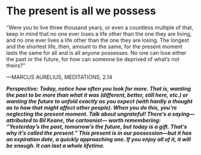 # The present is all we possess

“Were you to live three thousand years, or even a countless multiple of that, keep in mind that no one ever loses a life other than the one they are living, and no one ever lives a life other than the one they are losing. The longest and the shortest life, then, amount to the same, for the present moment lasts the same for all and is all anyone possesses. No one can lose either the past or the future, for how can someone be deprived of what’s not theirs?”

—MARCUS AURELIUS, MEDITATIONS, 2.14

***Perspective: Today, notice how often you look for more. That is, wanting the past to be more than what it was (different, better, still here, etc.) or wanting the future to unfold exactly as you expect (with hardly a thought as to how that might affect other people). When you do this, you’re neglecting the present moment. Talk about ungrateful! There’s a saying—attributed to Bil Keane, the cartoonist— worth remembering: “Yesterday’s the past, tomorrow’s the future, but today is a gift. That’s why it’s called the present.” This present is in our possession—but it has an expiration date, a quickly approaching one. If you enjoy all of it, it will be enough. It can last a whole lifetime.***